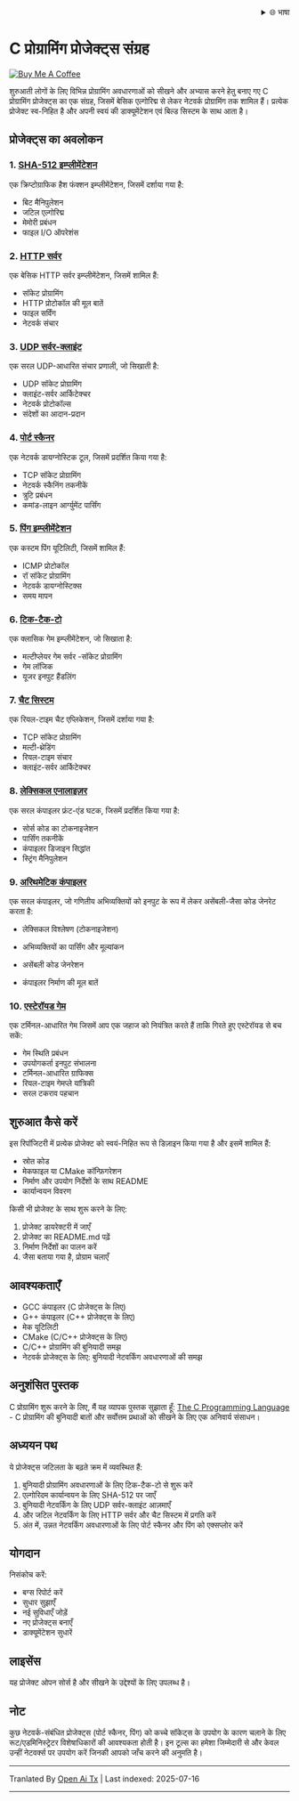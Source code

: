 <div align="right">
  <details>
    <summary >🌐 भाषा</summary>
    <div>
      <div align="center">
        <a href="https://openaitx.github.io/view.html?user=dexter-xD&project=project-box&lang=en">अंग्रेज़ी</a>
        | <a href="https://openaitx.github.io/view.html?user=dexter-xD&project=project-box&lang=zh-CN">简体中文</a>
        | <a href="https://openaitx.github.io/view.html?user=dexter-xD&project=project-box&lang=zh-TW">繁體中文</a>
        | <a href="https://openaitx.github.io/view.html?user=dexter-xD&project=project-box&lang=ja">日本語</a>
        | <a href="https://openaitx.github.io/view.html?user=dexter-xD&project=project-box&lang=ko">한국어</a>
        | <a href="https://openaitx.github.io/view.html?user=dexter-xD&project=project-box&lang=hi">हिन्दी</a>
        | <a href="https://openaitx.github.io/view.html?user=dexter-xD&project=project-box&lang=th">ไทย</a>
        | <a href="https://openaitx.github.io/view.html?user=dexter-xD&project=project-box&lang=fr">Français</a>
        | <a href="https://openaitx.github.io/view.html?user=dexter-xD&project=project-box&lang=de">Deutsch</a>
        | <a href="https://openaitx.github.io/view.html?user=dexter-xD&project=project-box&lang=es">Español</a>
        | <a href="https://openaitx.github.io/view.html?user=dexter-xD&project=project-box&lang=it">Itapano</a>
        | <a href="https://openaitx.github.io/view.html?user=dexter-xD&project=project-box&lang=ru">Русский</a>
        | <a href="https://openaitx.github.io/view.html?user=dexter-xD&project=project-box&lang=pt">Português</a>
        | <a href="https://openaitx.github.io/view.html?user=dexter-xD&project=project-box&lang=nl">Nederlands</a>
        | <a href="https://openaitx.github.io/view.html?user=dexter-xD&project=project-box&lang=pl">Polski</a>
        | <a href="https://openaitx.github.io/view.html?user=dexter-xD&project=project-box&lang=ar">العربية</a>
        | <a href="https://openaitx.github.io/view.html?user=dexter-xD&project=project-box&lang=fa">فارسی</a>
        | <a href="https://openaitx.github.io/view.html?user=dexter-xD&project=project-box&lang=tr">Türkçe</a>
        | <a href="https://openaitx.github.io/view.html?user=dexter-xD&project=project-box&lang=vi">Tiếng Việt</a>
        | <a href="https://openaitx.github.io/view.html?user=dexter-xD&project=project-box&lang=id">Bahasa Indonesia</a>
      </div>
    </div>
  </details>
</div>

# C प्रोग्रामिंग प्रोजेक्ट्स संग्रह

[![Buy Me A Coffee](https://www.buymeacoffee.com/assets/img/custom_images/orange_img.png)](https://buymeacoffee.com/trish07)

शुरुआती लोगों के लिए विभिन्न प्रोग्रामिंग अवधारणाओं को सीखने और अभ्यास करने हेतु बनाए गए C प्रोग्रामिंग प्रोजेक्ट्स का एक संग्रह, जिसमें बेसिक एल्गोरिद्म से लेकर नेटवर्क प्रोग्रामिंग तक शामिल हैं। प्रत्येक प्रोजेक्ट स्व-निहित है और अपनी स्वयं की डाक्यूमेंटेशन एवं बिल्ड सिस्टम के साथ आता है।

## प्रोजेक्ट्स का अवलोकन

### 1. [SHA-512 इम्प्लीमेंटेशन](SHA-512/)
एक क्रिप्टोग्राफिक हैश फंक्शन इम्प्लीमेंटेशन, जिसमें दर्शाया गया है:
- बिट मैनिपुलेशन
- जटिल एल्गोरिद्म
- मेमोरी प्रबंधन
- फाइल I/O ऑपरेशंस

### 2. [HTTP सर्वर](http-server/)
एक बेसिक HTTP सर्वर इम्प्लीमेंटेशन, जिसमें शामिल हैं:
- सॉकेट प्रोग्रामिंग
- HTTP प्रोटोकॉल की मूल बातें
- फाइल सर्विंग
- नेटवर्क संचार

### 3. [UDP सर्वर-क्लाइंट](udp-server-client/)
एक सरल UDP-आधारित संचार प्रणाली, जो सिखाती है:
- UDP सॉकेट प्रोग्रामिंग
- क्लाइंट-सर्वर आर्किटेक्चर
- नेटवर्क प्रोटोकॉल्स
- संदेशों का आदान-प्रदान

### 4. [पोर्ट स्कैनर](port-scanner/)
एक नेटवर्क डायग्नोस्टिक टूल, जिसमें प्रदर्शित किया गया है:
- TCP सॉकेट प्रोग्रामिंग
- नेटवर्क स्कैनिंग तकनीकें
- त्रुटि प्रबंधन
- कमांड-लाइन आर्ग्युमेंट पार्सिंग

### 5. [पिंग इम्प्लीमेंटेशन](ping/)
एक कस्टम पिंग यूटिलिटी, जिसमें शामिल हैं:
- ICMP प्रोटोकॉल
- रॉ सॉकेट प्रोग्रामिंग
- नेटवर्क डायग्नोस्टिक्स
- समय मापन

### 6. [टिक-टैक-टो](tic-tac-toe/)
एक क्लासिक गेम इम्प्लीमेंटेशन, जो सिखाता है:
- मल्टीप्लेयर गेम सर्वर 
-सॉकेट प्रोग्रामिंग
- गेम लॉजिक
- यूजर इनपुट हैंडलिंग

### 7. [चैट सिस्टम](chat-system/)
एक रियल-टाइम चैट एप्लिकेशन, जिसमें दर्शाया गया है:
- TCP सॉकेट प्रोग्रामिंग
- मल्टी-थ्रेडिंग
- रियल-टाइम संचार
- क्लाइंट-सर्वर आर्किटेक्चर

### 8. [लेक्सिकल एनालाइज़र](lexical-analyser/)
एक सरल कंपाइलर फ्रंट-एंड घटक, जिसमें प्रदर्शित किया गया है:
- सोर्स कोड का टोकनाइजेशन
- पार्सिंग तकनीकें
- कंपाइलर डिजाइन सिद्धांत
- स्ट्रिंग मैनिपुलेशन

### 9. [अरिथमेटिक कंपाइलर](arithmetic-compiler/)
एक सरल कंपाइलर, जो गणितीय अभिव्यक्तियों को इनपुट के रूप में लेकर असेंबली-जैसा कोड जेनरेट करता है:
- लेक्सिकल विश्लेषण (टोकनाइजेशन)
- अभिव्यक्तियों का पार्सिंग और मूल्यांकन
- असेंबली कोड जेनरेशन

- कंपाइलर निर्माण की मूल बातें

### 10. [एस्टेरॉयड गेम](asteroid-game/)
एक टर्मिनल-आधारित गेम जिसमें आप एक जहाज को नियंत्रित करते हैं ताकि गिरते हुए एस्टेरॉयड से बच सकें:

- गेम स्थिति प्रबंधन
- उपयोगकर्ता इनपुट संभालना
- टर्मिनल-आधारित ग्राफिक्स
- रियल-टाइम गेमप्ले यांत्रिकी
- सरल टकराव पहचान

## शुरुआत कैसे करें

इस रिपॉजिटरी में प्रत्येक प्रोजेक्ट को स्वयं-निहित रूप से डिज़ाइन किया गया है और इसमें शामिल हैं:
- स्रोत कोड
- मेकफाइल या CMake कॉन्फ़िगरेशन
- निर्माण और उपयोग निर्देशों के साथ README
- कार्यान्वयन विवरण

किसी भी प्रोजेक्ट के साथ शुरू करने के लिए:
1. प्रोजेक्ट डायरेक्टरी में जाएँ
2. प्रोजेक्ट का README.md पढ़ें
3. निर्माण निर्देशों का पालन करें
4. जैसा बताया गया है, प्रोग्राम चलाएँ

## आवश्यकताएँ

- GCC कंपाइलर (C प्रोजेक्ट्स के लिए)
- G++ कंपाइलर (C++ प्रोजेक्ट्स के लिए)
- मेक यूटिलिटी
- CMake (C/C++ प्रोजेक्ट्स के लिए)
- C/C++ प्रोग्रामिंग की बुनियादी समझ
- नेटवर्क प्रोजेक्ट्स के लिए: बुनियादी नेटवर्किंग अवधारणाओं की समझ

## अनुशंसित पुस्तक

C प्रोग्रामिंग शुरू करने के लिए, मैं यह व्यापक पुस्तक सुझाता हूँ:
[The C Programming Language](https://amzn.to/3F2Y1Zl) - C प्रोग्रामिंग की बुनियादी बातों और सर्वोत्तम प्रथाओं को सीखने के लिए एक अनिवार्य संसाधन।

## अध्ययन पथ

ये प्रोजेक्ट्स जटिलता के बढ़ते क्रम में व्यवस्थित हैं:

1. बुनियादी प्रोग्रामिंग अवधारणाओं के लिए टिक-टैक-टो से शुरू करें
2. एल्गोरिदम कार्यान्वयन के लिए SHA-512 पर जाएँ
3. बुनियादी नेटवर्किंग के लिए UDP सर्वर-क्लाइंट आज़माएँ
4. और जटिल नेटवर्किंग के लिए HTTP सर्वर और चैट सिस्टम में प्रगति करें
5. अंत में, उन्नत नेटवर्किंग अवधारणाओं के लिए पोर्ट स्कैनर और पिंग को एक्सप्लोर करें

## योगदान

निसंकोच करें:
- बग्स रिपोर्ट करें
- सुधार सुझाएँ
- नई सुविधाएँ जोड़ें
- नए प्रोजेक्ट्स बनाएँ
- डाक्यूमेंटेशन सुधारें

## लाइसेंस

यह प्रोजेक्ट ओपन सोर्स है और सीखने के उद्देश्यों के लिए उपलब्ध है।

## नोट

कुछ नेटवर्क-संबंधित प्रोजेक्ट्स (पोर्ट स्कैनर, पिंग) को कच्चे सॉकेट्स के उपयोग के कारण चलाने के लिए रूट/एडमिनिस्ट्रेटर विशेषाधिकारों की आवश्यकता होती है। इन टूल्स का हमेशा जिम्मेदारी से और केवल उन्हीं नेटवर्क्स पर उपयोग करें जिनकी आपको जाँच करने की अनुमति है।


---

Tranlated By [Open Ai Tx](https://github.com/OpenAiTx/OpenAiTx) | Last indexed: 2025-07-16

---